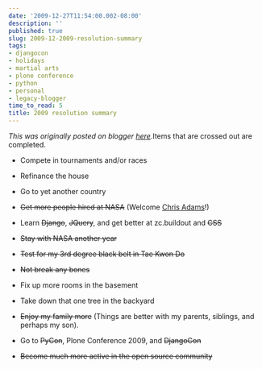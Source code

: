 ```yaml
---
date: '2009-12-27T11:54:00.002-08:00'
description: ''
published: true
slug: 2009-12-2009-resolution-summary
tags:
- djangocon
- holidays
- martial arts
- plone conference
- python
- personal
- legacy-blogger
time_to_read: 5
title: 2009 resolution summary
---
```


*This was originally posted on blogger [here](https://pydanny.blogspot.com/2009/12/2009-resolution-summary.html)*.Items that are crossed out are completed.<ul><li>Compete in tournaments and/or races</li></ul><ul><li>Refinance the house</li></ul><ul><li>Go to yet another country</li></ul><ul><li><strike>Get more people hired at NASA</strike> (Welcome <a href="http://improbable.org/chris">Chris Adams</a>!)</li></ul><ul><li>Learn <strike>Django</strike>, <strike>JQuery</strike>, and get better at zc.buildout and <strike>CSS</strike> </li></ul><ul><li><strike>Stay with NASA another year</strike></li></ul><ul><li><strike>Test for my 3rd degree black belt in Tae Kwon Do</strike></li></ul><ul><li><strike>Not break any bones</strike></li></ul><ul><li>Fix up more rooms in the basement</li></ul><ul><li>Take down that one tree in the backyard</li></ul><ul><li><strike>Enjoy my family more</strike> (Things are better with my parents, siblings, and perhaps my son).</li></ul><ul><li>Go to <strike>PyCon</strike>, Plone Conference 2009, and <strike>DjangoCon</strike></li></ul><ul><li><strike>Become much more active in the open source community</strike></li></ul>